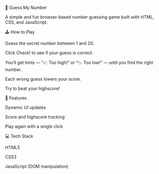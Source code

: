🎯 Guess My Number

A simple and fun browser-based number guessing game built with HTML, CSS, and JavaScript.

🕹️ How to Play

Guess the secret number between 1 and 20.

Click Check! to see if your guess is correct.

You’ll get hints — “📈 Too high!” or “📉 Too low!” — until you find the right number.

Each wrong guess lowers your score.

Try to beat your highscore!

🔁 Features

Dynamic UI updates

Score and highscore tracking

Play again with a single click

💻 Tech Stack

HTML5

CSS3

JavaScript (DOM manipulation)
